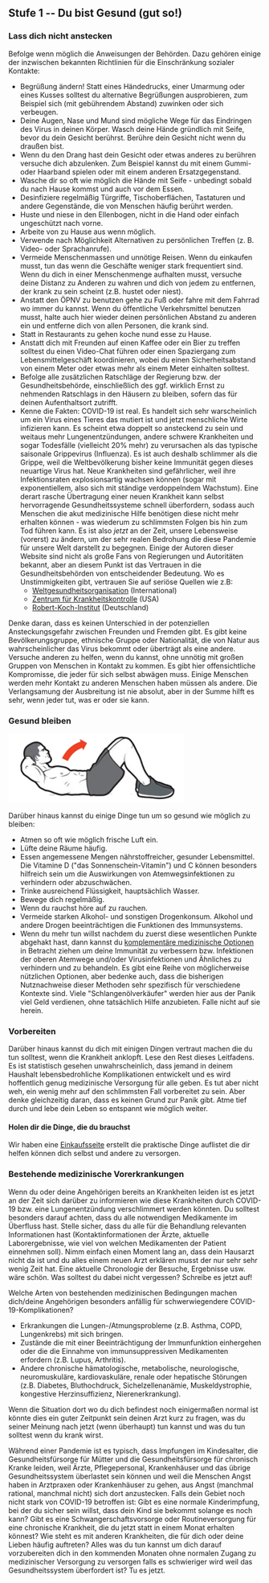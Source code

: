 ## Stufe 1 -- Du bist Gesund (gut so!)

### Lass dich nicht anstecken

Befolge wenn möglich die Anweisungen der Behörden. Dazu gehören einige der inzwischen bekannten Richtlinien für die Einschränkung sozialer Kontakte:

* Begrüßung ändern! Statt eines Händedrucks, einer Umarmung oder eines Kusses solltest du alternative Begrüßungen ausprobieren, zum Beispiel sich (mit gebührendem Abstand) zuwinken oder sich verbeugen.
* Deine Augen, Nase und Mund sind mögliche Wege für das Eindringen des Virus in deinen Körper. Wasch deine Hände gründlich mit Seife, bevor du dein Gesicht berührst. Berühre dein Gesicht nicht wenn du draußen bist.
* Wenn du den Drang hast dein Gesicht oder etwas anderes zu berühren versuche dich abzulenken. Zum Beispiel kannst du mit einem Gummi- oder Haarband spielen oder mit einem anderen Ersatzgegenstand. 
* Wasche dir so oft wie möglich die Hände mit Seife - unbedingt sobald du nach Hause kommst und auch vor dem Essen. 
* Desinfiziere regelmäßig Türgriffe, Tischoberflächen, Tastaturen und andere Gegenstände, die von Menschen häufig berührt werden.
* Huste und niese in den Ellenbogen, nicht in die Hand oder einfach ungeschützt nach vorne. 
* Arbeite von zu Hause aus wenn möglich.
* Verwende nach Möglichkeit Alternativen zu persönlichen Treffen (z. B. Video- oder Sprachanrufe). 
* Vermeide Menschenmassen und unnötige Reisen. Wenn du einkaufen musst, tun das wenn die Geschäfte weniger stark frequentiert sind. Wenn du dich in einer Menschenmenge aufhalten musst, versuche deine Distanz zu Anderen zu wahren und dich von jedem zu entfernen, der krank zu sein scheint (z.B. hustet oder niest). 
* Anstatt den ÖPNV zu benutzen gehe zu Fuß oder fahre mit dem Fahrrad wo immer du kannst. Wenn du öffentliche Verkehrsmittel benutzen musst, halte auch hier wieder deinen persönlichen Abstand zu anderen ein und entferne dich von allen Personen, die krank sind. 
* Statt in Restaurants zu gehen koche nund esse zu Hause. 
* Anstatt dich mit Freunden auf einen Kaffee oder ein Bier zu treffen solltest du einen Video-Chat führen oder einen Spaziergang zum Lebensmittelgeschäft koordinieren, wobei du einen Sicherheitsabstand von einem Meter oder etwas mehr als einem Meter einhalten solltest. 
* Befolge alle zusätzlichen Ratschläge der Regierung bzw. der Gesundheitsbehörde, einschließlich des ggf. wirklich Ernst zu nehmenden Ratschlags in den Häusern zu bleiben, sofern das für deinen Aufenthaltsort zutrifft.
* Kenne die Fakten: COVID-19 ist real. Es handelt sich sehr warscheinlich um ein Virus eines Tieres das mutiert ist und jetzt  menschliche Wirte infizieren kann. Es scheint etwa doppelt so ansteckend zu sein und weitaus mehr Lungenentzündungen, andere schwere Krankheiten und sogar Todesfälle (vielleicht 20% mehr) zu verursachen als das typische saisonale Grippevirus (Influenza). Es ist auch deshalb schlimmer als die Grippe, weil die Weltbevölkerung bisher keine Immunität gegen dieses neuartige Virus hat. Neue Krankheiten sind gefährlicher, weil ihre Infektionsraten explosionsartig wachsen können (sogar mit exponentiellem, also sich mit ständige verdoppelndem Wachstum). Eine derart rasche Übertragung einer neuen Krankheit kann selbst hervorragende Gesundheitssysteme schnell überfordern, sodass auch Menschen die akut medizinische Hilfe benötigen diese nicht mehr erhalten können - was wiederum zu schlimmsten Folgen bis hin zum Tod führen kann. Es ist also *jetzt* an der Zeit, unsere Lebensweise (vorerst) zu ändern, um der sehr realen Bedrohung die diese Pandemie für unsere Welt darstellt zu begegnen. Einige der Autoren dieser Website sind nicht als große Fans von Regierungen und Autoritäten bekannt, aber an diesem Punkt ist das Vertrauen in die Gesundheitsbehörden von entscheidender Bedeutung. Wo es Unstimmigkeiten gibt, vertrauen Sie auf seriöse Quellen wie z.B:
   * [Weltgesundheitsorganisation](https://www.who.int/emergencies/diseases/novel-coronavirus-2019) (International)
   * [Zentrum für Krankheitskontrolle](https://www.cdc.gov/coronavirus/2019-ncov/index.html) (USA)
   * [Robert-Koch-Institut](https://www.rki.de/DE/Content/InfAZ/N/Neuartiges_Coronavirus/nCoV.html) (Deutschland)

Denke daran, dass es keinen Unterschied in der potenziellen Ansteckungsgefahr zwischen Freunden und Fremden gibt. Es gibt keine Bevölkerungsgruppe, ethnische Gruppe oder Nationalität, die von Natur aus wahrscheinlicher das Virus bekommt oder überträgt als eine andere. Versuche anderen zu helfen, wenn du kannst, ohne unnötig mit großen Gruppen von Menschen in Kontakt zu kommen. Es gibt hier offensichtliche Kompromisse, die jeder für sich selbst abwägen muss. Einige Menschen werden mehr Kontakt zu anderen Menschen haben müssen als andere. Die Verlangsamung der Ausbreitung ist nie absolut, aber in der Summe hilft es sehr, wenn jeder tut, was er oder sie kann. 

### Gesund bleiben

![](/images/situps.png)

Darüber hinaus kannst du einige Dinge tun um so gesund wie möglich zu bleiben: 

* Atmen so oft wie möglich frische Luft ein.
* Lüfte deine Räume häufig.
* Essen angemessene Mengen nährstoffreicher, gesunder Lebensmittel. Die Vitamine D ("das Sonnenschein-Vitamin") und C können besonders hilfreich sein um die Auswirkungen von Atemwegsinfektionen zu verhindern oder abzuschwächen. 
* Trinke ausreichend Flüssigkeit, hauptsächlich Wasser.
* Bewege dich regelmäßig.
* Wenn du rauchst höre auf zu rauchen.
* Vermeide starken Alkohol- und sonstigen Drogenkonsum. Alkohol und andere Drogen beeinträchtigen die Funktionen des Immunsystems.
* Wenn du mehr tun willst nachdem du zuerst diese wesentlichen Punkte abgehakt hast, dann kannst du [komplementäre medizinische Optionen](/complementary) in Betracht ziehen um deine Immunität zu verbessern bzw. Infektionen der oberen Atemwege und/oder Virusinfektionen und Ähnliches zu verhindern und zu behandeln. Es gibt eine Reihe von möglicherweise nützlichen Optionen, aber bedenke auch, dass die bisherigen Nutznachweise dieser Methoden sehr spezifisch für verschiedene Kontexte sind. Viele "Schlangenölverkäufer" werden hier aus der Panik viel Geld verdienen, ohne tatsächlich Hilfe anzubieten. Falle nicht auf sie herein. 

### Vorbereiten

Darüber hinaus kannst du dich mit einigen Dingen vertraut machen die du tun solltest, wenn die Krankheit anklopft. Lese den Rest dieses Leitfadens. Es ist statistisch gesehen unwahrscheinlich, dass jemand in deinem Haushalt lebensbedrohliche Komplikationen entwickelt und es wird hoffentlich genug medizinische Versorgung für alle geben. Es tut aber nicht weh, ein wenig mehr auf den schlimmsten Fall vorbereitet zu sein. Aber denke gleichzeitig daran, dass es keinen Grund zur Panik gibt. Atme tief durch und lebe dein Leben so entspannt wie möglich weiter.

#### Holen dir die Dinge, die du brauchst

Wir haben eine [Einkaufsseite](/shopping) erstellt die praktische Dinge auflistet die dir helfen können dich selbst und andere zu versorgen.

### Bestehende medizinische Vorerkrankungen

Wenn du oder deine Angehörigen bereits an Krankheiten leiden ist es jetzt an der Zeit sich darüber zu informieren wie diese Krankheiten durch COVID-19 bzw. eine Lungenentzündung verschlimmert werden könnten. Du solltest besonders darauf achten, dass du alle notwendigen Medikamente im Überfluss hast. Stelle sicher, dass du alle für die Behandlung relevanten Informationen hast (Kontaktinformationen der Ärzte, aktuelle Laborergebnisse, wie viel von welchen Medikamenten der Patient einnehmen soll). Nimm einfach einen Moment lang an, dass dein Hausarzt nicht da ist und du alles einem neuen Arzt erklären musst der nur sehr sehr wenig Zeit hat. Eine aktuelle Chronologie der Besuche, Ergebnisse usw. wäre schön. Was solltest du dabei nicht vergessen? Schreibe es jetzt auf!

Welche Arten von bestehenden medizinischen Bedingungen machen dich/deine Angehörigen besonders anfällig für schwerwiegendere COVID-19-Komplikationen?
- Erkrankungen die Lungen-/Atmungsprobleme (z.B. Asthma, COPD, Lungenkrebs) mit sich bringen.
- Zustände die mit einer Beeinträchtigung der Immunfunktion einhergehen oder die die Einnahme von immunsuppressiven Medikamenten erfordern (z.B. Lupus, Arthritis).
- Andere chronische hämatologische, metabolische, neurologische, neuromuskuläre, kardiovaskuläre, renale oder hepatische Störungen (z.B. Diabetes, Bluthochdruck, Sichelzellenanämie, Muskeldystrophie, kongestive Herzinsuffizienz, Nierenerkrankung). 

Wenn die Situation dort wo du dich befindest noch einigermaßen normal ist könnte dies ein guter Zeitpunkt sein deinen Arzt kurz zu fragen, was du seiner Meinung nach jetzt (wenn überhaupt) tun kannst und was du tun solltest wenn du krank wirst.

Während einer Pandemie ist es typisch, dass Impfungen im Kindesalter, die Gesundheitsfürsorge für Mütter und die Gesundheitsfürsorge für chronisch Kranke leiden, weil Ärzte, Pflegepersonal, Krankenhäuser und das übrige Gesundheitssystem überlastet sein können und weil die Menschen Angst haben in Arztpraxen oder Krankenhäuser zu gehen, aus Angst (manchmal rational, manchmal nicht) sich  dort anzustecken. Falls dein Gebiet noch nicht stark von COVID-19 betroffen ist: Gibt es eine normale Kinderimpfung, bei der du sicher sein willst, dass dein Kind sie bekommt solange es noch kann? Gibt es eine Schwangerschaftsvorsorge oder Routineversorgung für eine chronische Krankheit, die du jetzt statt in einem Monat erhalten könnest? Wie steht es mit anderen Krankheiten, die für dich oder deine Lieben häufig auftreten? Alles was du tun kannst um dich darauf vorzubereiten dich in den kommenden Monaten ohne normalen Zugang zu medizinischer Versorgung zu versorgen falls es schwieriger wird weil das Gesundheitssystem überfordert ist? Tu es jetzt. 
